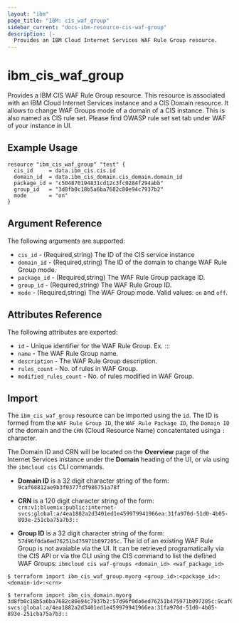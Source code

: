 ```yaml
---
layout: "ibm"
page_title: "IBM: cis_waf_group"
sidebar_current: "docs-ibm-resource-cis-waf-group"
description: |-
  Provides an IBM Cloud Internet Services WAF Rule Group resource.
---
```


# ibm_cis_waf_group

Provides a IBM CIS WAF Rule Group resource. This resource is associated with an IBM Cloud Internet Services instance and a CIS Domain resource. It allows to change WAF Groups mode of a domain of a CIS instance. This is also named as CIS rule set. Please find OWASP rule set set tab under WAF of your instance in UI.

## Example Usage

```hcl
resource "ibm_cis_waf_group" "test" {
  cis_id     = data.ibm_cis.cis.id
  domain_id  = data.ibm_cis_domain.cis_domain.domain_id
  package_id = "c504870194831cd12c3fc0284f294abb"
  group_id   = "3d8fb0c18b5a6ba7682c80e94c7937b2"
  mode       = "on"
}
```

## Argument Reference

The following arguments are supported:

- `cis_id` - (Required,string) The ID of the CIS service instance
- `domain_id` - (Required,string) The ID of the domain to change WAF Rule Group mode.
- `package_id` - (Required,string) The WAF Rule Group package ID.
- `group_id` - (Required,string) The WAF Rule Group ID.
- `mode` - (Required,string) The WAF Group mode. Valid values: `on` and `off`.

## Attributes Reference

The following attributes are exported:

- `id` - Unique identifier for the WAF Rule Group. Ex. <group-id>:<package-id>:<domain-id>:<crn>
- `name` - The WAF Rule Group name.
- `description` - The WAF Rule Group description.
- `rules_count` - No. of rules in WAF Group.
- `modified_rules_count` - No. of rules modified in WAF Group.

## Import

The `ibm_cis_waf_group` resource can be imported using the `id`. The ID is formed from the `WAF Rule Group ID`, the `WAF Rule Package ID`, the `Domain ID` of the domain and the `CRN` (Cloud Resource Name) concatentated usinga `:` character.

The Domain ID and CRN will be located on the **Overview** page of the Internet Services instance under the **Domain** heading of the UI, or via using the `ibmcloud cis` CLI commands.

- **Domain ID** is a 32 digit character string of the form: `9caf68812ae9b3f0377fdf986751a78f`

- **CRN** is a 120 digit character string of the form: `crn:v1:bluemix:public:internet-svcs:global:a/4ea1882a2d3401ed1e459979941966ea:31fa970d-51d0-4b05-893e-251cba75a7b3::`

- **Group ID** is a 32 digit character string of the form: `57d96f0da6ed76251b475971b097205c`. The id of an existing WAF Rule Group is not avaiable via the UI. It can be retrieved programatically via the CIS API or via the CLI using the CIS command to list the defined WAF Groups: `ibmcloud cis waf-groups <domain_id> <waf_package_id>`

```
$ terraform import ibm_cis_waf_group.myorg <group_id>:<package_id>:<domain-id>:<crn>

$ terraform import ibm_cis_domain.myorg  3d8fb0c18b5a6ba7682c80e94c7937b2:57d96f0da6ed76251b475971b097205c:9caf68812ae9b3f0377fdf986751a78f:crn:v1:bluemix:public:internet-svcs:global:a/4ea1882a2d3401ed1e459979941966ea:31fa970d-51d0-4b05-893e-251cba75a7b3::
```
